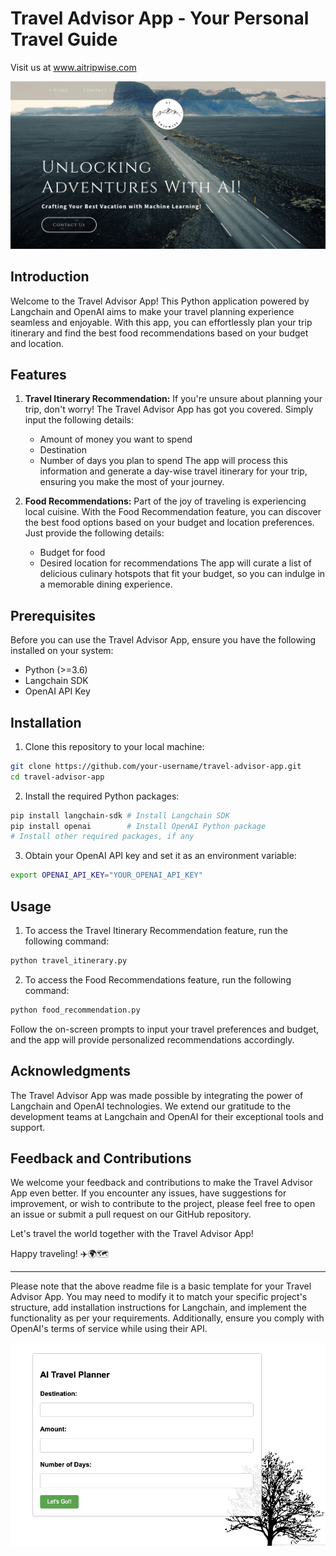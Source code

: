 # Travel Advisor App - Your Personal Travel Guide
Visit us at www.aitripwise.com

![Travel Advisor App](travel_advisor_app1.png)

## Introduction

Welcome to the Travel Advisor App! This Python application powered by Langchain and OpenAI aims to make your travel planning experience seamless and enjoyable. With this app, you can effortlessly plan your trip itinerary and find the best food recommendations based on your budget and location.

## Features

1. **Travel Itinerary Recommendation:**
   If you're unsure about planning your trip, don't worry! The Travel Advisor App has got you covered. Simply input the following details:
   - Amount of money you want to spend
   - Destination
   - Number of days you plan to spend
   The app will process this information and generate a day-wise travel itinerary for your trip, ensuring you make the most of your journey.

2. **Food Recommendations:**
   Part of the joy of traveling is experiencing local cuisine. With the Food Recommendation feature, you can discover the best food options based on your budget and location preferences. Just provide the following details:
   - Budget for food
   - Desired location for recommendations
   The app will curate a list of delicious culinary hotspots that fit your budget, so you can indulge in a memorable dining experience.

## Prerequisites

Before you can use the Travel Advisor App, ensure you have the following installed on your system:

- Python (>=3.6)
- Langchain SDK
- OpenAI API Key

## Installation

1. Clone this repository to your local machine:

```bash
git clone https://github.com/your-username/travel-advisor-app.git
cd travel-advisor-app
```

2. Install the required Python packages:

```bash
pip install langchain-sdk # Install Langchain SDK
pip install openai        # Install OpenAI Python package
# Install other required packages, if any
```

3. Obtain your OpenAI API key and set it as an environment variable:

```bash
export OPENAI_API_KEY="YOUR_OPENAI_API_KEY"
```

## Usage

1. To access the Travel Itinerary Recommendation feature, run the following command:

```bash
python travel_itinerary.py
```

2. To access the Food Recommendations feature, run the following command:

```bash
python food_recommendation.py
```

Follow the on-screen prompts to input your travel preferences and budget, and the app will provide personalized recommendations accordingly.

## Acknowledgments

The Travel Advisor App was made possible by integrating the power of Langchain and OpenAI technologies. We extend our gratitude to the development teams at Langchain and OpenAI for their exceptional tools and support.

## Feedback and Contributions

We welcome your feedback and contributions to make the Travel Advisor App even better. If you encounter any issues, have suggestions for improvement, or wish to contribute to the project, please feel free to open an issue or submit a pull request on our GitHub repository.

Let's travel the world together with the Travel Advisor App!

Happy traveling! ✈️🌍🗺️

---

Please note that the above readme file is a basic template for your Travel Advisor App. You may need to modify it to match your specific project's structure, add installation instructions for Langchain, and implement the functionality as per your requirements. Additionally, ensure you comply with OpenAI's terms of service while using their API.

![Travel Advisor App](2.png)
